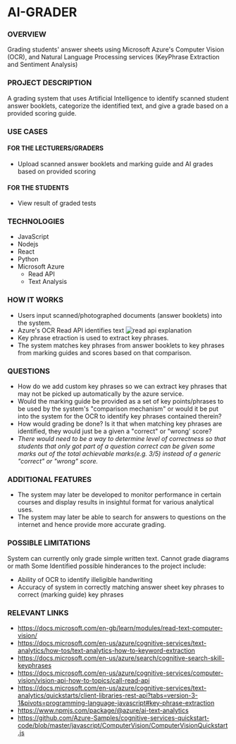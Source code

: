 # AI-GRADER
### OVERVIEW
Grading students' answer sheets using Microsoft Azure's Computer Vision (OCR), and Natural Language Processing services (KeyPhrase Extraction and Sentiment Analysis)

### PROJECT DESCRIPTION
A grading system that uses Artificial Intelligence to identify scanned student answer booklets, categorize the identified text, and give a grade based on a provided scoring guide. 

### USE CASES
#### FOR THE LECTURERS/GRADERS
- Upload scanned answer booklets and marking guide and AI grades based on provided scoring

#### FOR THE STUDENTS
- View result of graded tests

### TECHNOLOGIES
- JavaScript
- Nodejs
- React
- Python
- Microsoft Azure
  - Read API
  - Text Analysis

### HOW IT WORKS
- Users input scanned/photographed documents (answer booklets) into the system.
- Azure's OCR Read API identifies text
![read api explanation](https://user-images.githubusercontent.com/30049719/126845493-309913a8-48d7-4626-83c1-c6820d639768.PNG)
- Key phrase etraction is used to extract key phrases.
- The system matches key phrases from answer booklets to key phrases from marking guides and scores based on that comparison.

### QUESTIONS
- How do we add custom key phrases so we can extract key phrases that may not be picked up automatically by the azure service.
- Would the marking guide be provided as a set of key points/phrases to be used by the system's "comparison mechanism" or would it be put into the system for the OCR to identify key phrases contained therein?
- How would grading be done? Is it that when matching key phrases are identified, they would just be a given a "correct" or "wrong' score?
- *There would need to be a way to determine level of correctness so that students that only got part of a question correct can be given some marks out of the total achievable marks(e.g. 3/5) instead of a generic "correct" or "wrong" score.*

### ADDITIONAL FEATURES
- The system may later be developed to monitor performance in certain courses and display results in insightul format for various analytical uses.
- The system may later be able to search for answers to questions on the internet and hence provide more accurate grading.

### POSSIBLE LIMITATIONS
System can currently only grade simple written text. Cannot grade diagrams or math
Some Identified possible hinderances to the project include:
- Ability of OCR to identify illeligible handwriting
- Accuracy of system in correctly matching answer sheet key phrases to correct (marking guide) key phrases 

### RELEVANT LINKS
- https://docs.microsoft.com/en-gb/learn/modules/read-text-computer-vision/
- https://docs.microsoft.com/en-us/azure/cognitive-services/text-analytics/how-tos/text-analytics-how-to-keyword-extraction
- https://docs.microsoft.com/en-us/azure/search/cognitive-search-skill-keyphrases
- https://docs.microsoft.com/en-us/azure/cognitive-services/computer-vision/vision-api-how-to-topics/call-read-api
- https://docs.microsoft.com/en-us/azure/cognitive-services/text-analytics/quickstarts/client-libraries-rest-api?tabs=version-3-1&pivots=programming-language-javascript#key-phrase-extraction
- https://www.npmjs.com/package/@azure/ai-text-analytics
- https://github.com/Azure-Samples/cognitive-services-quickstart-code/blob/master/javascript/ComputerVision/ComputerVisionQuickstart.js
